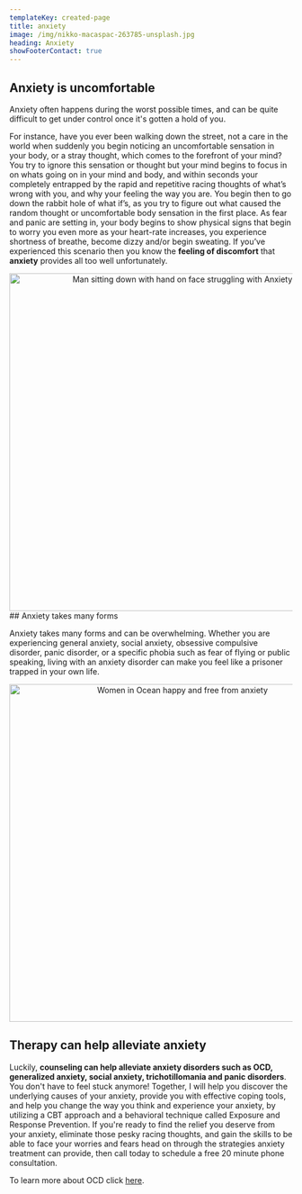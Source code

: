 ```yaml
---
templateKey: created-page
title: anxiety
image: /img/nikko-macaspac-263785-unsplash.jpg
heading: Anxiety
showFooterContact: true
---
```

## Anxiety is uncomfortable

Anxiety often happens during the worst possible times, and can be quite difficult to get under control once it's gotten a hold of you.

 For instance, have you ever been walking down the street, not a care in the world when suddenly you begin noticing an uncomfortable sensation in your body, or a stray thought, which comes to the forefront of your mind? You try to ignore this sensation or thought but your mind begins to focus in on whats going on in your mind and body, and within seconds your completely entrapped by the rapid and repetitive racing thoughts of what’s wrong with you, and why your feeling the way you are. You begin then to go down the rabbit hole of what if’s, as you try to figure out what caused the random thought or uncomfortable body sensation in the first place. As fear and panic are setting in, your body begins to show physical signs that begin to worry you even more as your heart-rate increases, you experience shortness of breathe, become dizzy and/or begin sweating. If you’ve experienced this scenario then you know the **feeling of discomfort** that **anxiety** provides all too well unfortunately. 

<div align="center">
  <img src="/img/ben-white-302160-unsplash.jpg" alt="Man sitting down with hand on face struggling with Anxiety" width="600" />
</div>
## Anxiety takes many forms

Anxiety takes many forms and can be overwhelming. Whether you are experiencing general anxiety, social anxiety, obsessive compulsive disorder, panic disorder, or a specific phobia such as fear of flying or public speaking, living with an anxiety disorder can make you feel like a prisoner trapped in your own life.

<div align="center">
  <img src="/img/rawpixel-315186-unsplash.jpg" alt="Women in Ocean happy and free from anxiety" width="600" />
</div>

## Therapy can help alleviate anxiety

Luckily, **counseling can help alleviate anxiety disorders such as OCD, generalized anxiety, social anxiety, trichotillomania and panic disorders**. You don't have to feel stuck anymore! Together, I will help you discover the underlying causes of your anxiety, provide you with effective coping tools, and help you change the way you think and experience your anxiety, by utilizing a CBT approach and a behavioral technique called Exposure and Response Prevention. If you're ready to find the relief you deserve from your anxiety, eliminate those pesky racing thoughts, and gain the skills to be able to face your worries and fears head on through the strategies anxiety treatment can provide, then call today to schedule a free 20 minute phone consultation.

To learn more about OCD click [here](malloriepotaznick.com/ocd).

